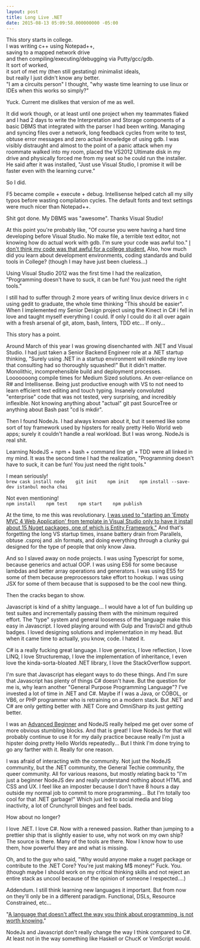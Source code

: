 ```yaml
---
layout: post
title: Long Live .NET
date: 2015-08-13 05:09:58.000000000 -05:00
---
```


This story starts in college.  
I was writing c++ using Notepad++,  
saving to a mapped network drive   
and then compiling/executing/debugging via Putty/gcc/gdb.  
It sort of worked,  
it sort of met my (then still gestating) minimalist ideals,  
but really I just didn't know any better.  
"I am a circuits person" I thought, "why waste time learning to use linux or IDEs when this works so simply?"  

Yuck. Current me dislikes that version of me as well.

It did work though, or at least until one project when my teammates flaked and I had 2 days to write the Interpretation and Storage components of a basic DBMS that integrated with the parser I had been writing. Managing and syncing files over a network, long feedback cycles from write to test, obtuse error messages and zero actual knowledge of using gdb. I was visibly distraught and almost to the point of a panic attack when my roommate walked into my room, placed the VS2012 Ultimate disk in my drive and physically forced me from my seat so he could run the installer. He said after it was installed, "Just use Visual Studio, I promise it will be faster even with the learning curve."

So I did.

F5 became compile + execute + debug. Intellisense helped catch all my silly typos before wasting compilation cycles. The default fonts and text settings were much nicer than Notepad++.

Shit got done. My DBMS was "awesome". Thanks Visual Studio!

At this point you're probably like, "Of course you were having a hard time developing before Visual Studio. No make file, a terrible text editor, not knowing how do actual work with gdb. I'm sure your code was awful too." [I don't think my code was that awful for a college student.][0] Also, how much did you learn about development environments, coding standards and build tools in College? (though I may have just been clueless...)

Using Visual Studio 2012 was the first time I had the realization, "Programming doesn't have to suck, it can be fun! You just need the right tools."

I still had to suffer through 2 more years of writing linux device drivers in c using gedit to graduate, the whole time thinking "This should be easier". When I implemented my Senior Design project using the Kinect in C\# i fell in love and taught myself everything I could. If only I could do it all over again with a fresh arsenal of git, atom, bash, linters, TDD etc... If only...

This story has a point.

Around March of this year I was growing disenchanted with .NET and Visual Studio. I had just taken a Senior Backend Engineer role at a .NET startup thinking, "Surely using .NET in a startup environment will rekindle my love that consulting had so thoroughly squashed!" But it didn't matter. Monolithic, incomprehensible build and deployment processes. Looooooong compile times for Medium Sized solutions. An over-reliance on R\# and Intellisense. Being just productive enough with VS to not need to learn efficient text editing and touch typing. Insanely convoluted "enterprise" code that was not tested, very surprising, and incredibly inflexible. Not knowing anything about "actual" git past SourceTree or anything about Bash past "cd ls mkdir".

Then I found NodeJs. I had always known about it, but it seemed like some sort of toy framework used by hipsters for really pretty Hello World web apps; surely it couldn't handle a real workload. But I was wrong. NodeJs is real shit.

Learning NodeJS + npm + bash + command line git + TDD were all linked in my mind. It was the second time I had the realization, "Programming doesn't have to suck, it can be fun! You just need the right tools."

I mean seriously!   
`brew cask install node   
git init   
npm init   
npm install --save-dev istanbul mocha chai`

Not even mentioning!   
`npm install   
npm test   
npm start   
npm publish   
`

At the time, to me this was revolutionary. [I was used to "starting an 'Empty MVC 4 Web Application' from template in Visual Studio only to have it install about 15 Nuget packages, one of which is Entity Framework."][1] And that's forgetting the long VS startup times, insane battery drain from Parallels, obtuse .csproj and .sln formats, and doing everything through a clunky gui designed for the type of people that only know Java.

And so I slaved away on node projects. I was using Typescript for some, because generics and actual OOP. I was using ES6 for some because lambdas and better array operations and generators. I was using ES5 for some of them because preprocessors take effort to hookup. I was using JSX for some of them because that is supposed to be the cool new thing. 

Then the cracks began to show.

Javascript is kind of a shitty language... I would have a lot of fun building up test suites and incrementally passing them with the minimum required effort. The "type" system and general looseness of the language make this easy in Javascript. I loved playing around with Gulp and TravisCI and github badges. I loved designing solutions and implementation in my head. But when it came time to actually, you know, code. I hated it.

C\# is a really fucking great language. I love generics, I love reflection, I love LINQ, I love Structuremap, I love the implementation of inheritance, I even love the kinda-sorta-bloated .NET library, I love the StackOverflow support.

I'm sure that Javascript has elegant ways to do these things. And I'm sure that Javascript has plenty of things C\# doesn't have. But the question for me is, why learn another "General Purpose Programming Language"? I've invested a lot of time in .NET and C\#. Maybe if I was a Java, or COBOL, or VB6, or PHP programmer who is retraining on a modern stack. But .NET and C\# are only getting better with .NET Core and OmniSharp its just getting better.

I was an [Advanced Beginner][2] and NodeJS really helped me get over some of more obvious stumbling blocks. And that is great! I love NodeJs for that will probably continue to use it for my daily practice because really I'm just a hipster doing pretty Hello Worlds repeatedly... But I think I'm done trying to go any farther with it. Really for one reason.

I was afraid of interacting with the community. Not just the NodeJS community, but the .NET community, the General Techie community, the queer community. All for various reasons, but mostly relating back to "I'm just a beginner NodeJS dev and really understand nothing about HTML and CSS and UX. I feel like an imposter because I don't have 8 hours a day outside my normal job to commit to more programming... But I'm totally too cool for that .NET garbage!" Which just led to social media and blog inactivity, a lot of Crunchyroll binges and feel bads.

How about no longer? 

I love .NET. I love C\#. Now with a renewed passion. Rather than jumping to a prettier ship that is slightly easier to use, why not work on my own ship? The source is there. Many of the tools are there. Now I know how to use them, how powerful they are and what is missing.

Oh, and to the guy who said, "Why would anyone make a nuget package or contribute to the .NET Core? You're just making M$ money!" Fuck. You. (though maybe I should work on my critical thinking skills and not reject an entire stack as uncool because of the opinion of someone I respected....)

Addendum. I still think learning new languages it important. But from now on they'll only be in a different paradigm. Functional, DSLs, Resource Constrained, etc...

"[A language that doesn't affect the way you think about programming, is not worth knowing.][3]"

NodeJs and Javascript don't really change the way I think compared to C\#. At least not in the way something like Haskell or ChucK or VimScript would.


[0]: https://gist.github.com/brycekbargar/feceec658501187c80b2
[1]: http://www.haneycodes.net/to-node-js-or-not-to-node-js/
[2]: http://www.daedtech.com/how-developers-stop-learning-rise-of-the-expert-beginner
[3]: http://www.cs.yale.edu/homes/perlis-alan/quotes.html
